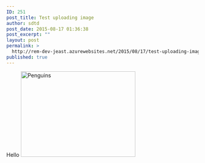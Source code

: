 ```yaml
---
ID: 251
post_title: Test uploading image
author: sdtd
post_date: 2015-08-17 01:36:38
post_excerpt: ""
layout: post
permalink: >
  http://rem-dev-jeast.azurewebsites.net/2015/08/17/test-uploading-image-2/
published: true
---
```

Hello
<a href="http://rems-dev-jeast.azurewebsites.net/wp-content/uploads/2015/08/Penguins.jpg"><img src="http://rems-dev-jeast.azurewebsites.net/wp-content/uploads/2015/08/Penguins-300x225.jpg" alt="Penguins" width="300" height="225" class="alignnone size-medium wp-image-261" /></a>